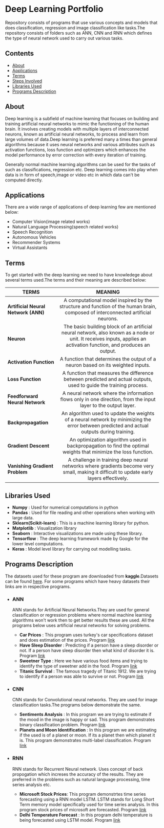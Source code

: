 # Deep Learning Portfolio

Repository consists of programs that use various concepts and models that does classification, regression and image classification like tasks.The repository consists of folders such as ANN, CNN and RNN which defines the type of neural network used to carry out various tasks.

## Contents
+ [About](#intro) 
+ [Applications](#applications) 
+ [Terms](#terms)
+ [Steps Involved](#steps)
+ [Libraries Used](#library)
+ [Programs Description](#program)


<a id="intro"></a><h2>About</h2>

Deep learning is a subfield of machine learning that focuses on building and training artificial neural networks to mimic the functioning of the human brain. It involves creating models with multiple layers of interconnected neurons, known as artificial neural networks, to process and learn from large volumes of data.Deep learning is preferred many a times than general algorithms because it uses neural networks and various attributes such as activation functions, loss function and optimizers which enhances the model performance by error correction with every iteration of training.


Generally normal machine learning algorithms can be used for the tasks of such as classifications, regression etc. Deep learning comes into play when data is in form of speech,image or video etc in which data can't be computed directly.

<a id="applications"></a><h2>Applications</h2>
There are a wide range of applications of deep learning few are mentioned below:

+ Computer Vision(image related works)
+ Natural Language Processing(speech related works)
+ Speech Recognition
+ Autonomous Vehicles
+ Recommender Systems
+ Virtual Assistants


<a id="terms"></a><h2>Terms</h2>
To get started with the deep learning we need to have knowledege about several terms used.The terms and their meaning are described below:

| TERMS        | MEANING       
| ------------- |:-------------:|
**Artificial Neural Network (ANN)** | A computational model inspired by the structure and function of the human brain, composed of interconnected artificial neurons.
**Neuron** | The basic building block of an artificial neural network, also known as a node or unit. It receives inputs, applies an activation function, and produces an output.
**Activation Function** | A function that determines the output of a neuron based on its weighted inputs.
**Loss Function** | A function that measures the difference between predicted and actual outputs, used to guide the training process.
**Feedforward Neural Network** | A neural network where the information flows only in one direction, from the input layer to the output layer.
**Backpropagation** |An algorithm used to update the weights of a neural network by minimizing the error between predicted and actual outputs during training.
**Gradient Descent** | An optimization algorithm used in backpropagation to find the optimal weights that minimize the loss function.
**Vanishing Gradient Problem** | A challenge in training deep neural networks where gradients become very small, making it difficult to update early layers effectively.


<a id="library"></a><h2>Libraries Used</h2>
+ **Numpy** : Used for numerical computations in python
+ **Pandas** : Used for file reading and other operations when working with large data.
+ **Sklearn(Scikit-learn)** : This is a machine learning library for python.
+ **Matplotlib** : Visualization library
+ **Seaborn** : Interactive visualizations are made using these library.
+ **Tensorflow** : The deep learning framework made by Google for the lower level computations.
+ **Keras** : Model level library for carrying out modelling tasks.


<a id="program"></a><h2>Programs Description</h2>

The datasets used for these program are downloaded from **kaggle**.Datasets can be found [here](https://github.com/danialkamal664/DeepLearning/tree/main/Datasets).
For some programs which have heavy datasets their links are in respective programs. 


+ ### ANN
  ANN stands for Artificial Neural Networks.They are used for general classification or regression problems where normal machine learning algorithms won't work then to get better results these are used.
  All the programs below uses artificial neural networks for solving problems.
  + **Car Prices** : This program uses turkey's car specifications dataset and does estimation of the prices. Program [link](https://github.com/danialkamal664/DeepLearning/blob/main/Artificial_Neural_Network/car_price.py)
  + **Have Sleep Disorder** : Predicting if a person have a sleep disorder or not. If a person have sleep disorder then what kind of disorder it is. Program [link](https://github.com/danialkamal664/DeepLearning/blob/main/Artificial_Neural_Network/have_sleep_disorder.py)
  + **Sweetner Type** : Here we have various food items and trying to identify the type of sweetner add in the food. Program [link](https://github.com/danialkamal664/DeepLearning/blob/main/Artificial_Neural_Network/sweetener_type.py)
  + **Titanic Survival** : The famous tragedy of Titanic 1912. We are trying to identify if a person was able to survive or not. Program [link](https://github.com/danialkamal664/DeepLearning/blob/main/Artificial_Neural_Network/titanic.py)


+ ### CNN
  CNN stands for Convolutional neural networks. They are used for  image classification tasks.The programs below demonstrate the same.
  + **Sentiments Analysis** : In this program we are trying to estimate if the mood in the image is happy or sad. This program demonstrates binary classification problem. Program [link](https://github.com/danialkamal664/DeepLearning/blob/main/Convolutional_Neural_Network/planets_identification.py)
  + **Planets and Moon Identification** : In this program we are estimating if the used is of a planet or moon. If its a planet then which planet it is. This program demonstrates multi-label classification. Program [link](https://github.com/danialkamal664/DeepLearning/blob/main/Convolutional_Neural_Network/sentiments_analysis.py)

+ ### RNN
  RNN stands for Recurrent Neural network. Uses concept of back propogation which increses the accuracy of the results. They are preferred in the problems such as natural language processing, time series analysis etc.

  + **Microsoft Stock Prices**: This program demonstrtes time series forecasting using a RNN model LSTM. LSTM stands for Long Short Term memory model specifically used for time series analysis. In this program stock prices of microsoft are forecasted. Program [link](https://github.com/danialkamal664/DeepLearning/blob/main/Recurrent_Neural_Network/ms_stocks_price.py)
  + **Delhi Temperature Forecast** : In this program delhi temperature is being forecasted using LSTM model. Program [link](https://github.com/danialkamal664/DeepLearning/blob/main/Recurrent_Neural_Network/temperature_forecast_lstm.py)


